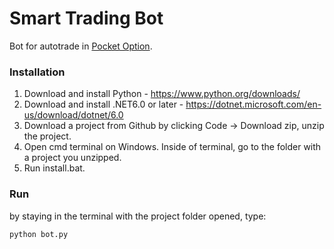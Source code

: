 # Smart Trading Bot

Bot for autotrade in [Pocket Option](https://pocketoption.com/).

### Installation

1. Download and install Python - https://www.python.org/downloads/
2. Download and install .NET6.0 or later - https://dotnet.microsoft.com/en-us/download/dotnet/6.0
3. Download a project from Github by clicking Code -> Download zip, unzip the project.
4. Open cmd terminal on Windows. Inside of terminal, go to the folder with a project you unzipped.
5. Run install.bat.

### Run

by staying in the terminal with the project folder opened, type:

`python bot.py`
